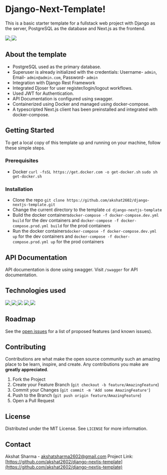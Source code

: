 
# Django-Next-Template!

This is a basic starter template for a fullstack web project with Django as the server, PostgreSQL as the database and Next.js as the frontend. 

<a href="https://github.com/akshat2602/django-nextjs-template/blob/master/LICENSE" target="_blank"> <img src="https://img.shields.io/github/license/akshat2602/django-nextjs-template?color=green&style=for-the-badge" /> </a>
<a href="https://github.com/akshat2602/django-nextjs-template/blob/master/LICENSE" target="_blank"> <img src="https://img.shields.io/github/stars/akshat2602/django-nextjs-template?color=green&style=for-the-badge" /> </a>

## About the template 
-   PostgreSQL used as the primary database.
-   Superuser is already initialized with the credentials: Username- `admin`, Email- `admin@admin.com`, Password- `admin`
-    Integration with Django Rest Framework
-   Integrated Djoser for user register/login/logout workflows.
-   Used JWT for Authentication.
-   API Documentation is configured using swagger.
-   Containerized using Docker and managed using docker-compose.
-   A typescripted Next.js client has been preinstalled and integrated with docker-compose.

## Getting Started
To get a local copy of this template up and running on your machine, follow these simple steps.
### Prerequisites
- Docker
`curl -fsSL https://get.docker.com -o get-docker.sh`
`sudo sh get-docker.sh`

### Installation
- Clone the repo `git clone https://github.com/akshat2602/django-nextjs-template.git`
- Change the current directory to the template `cd django-nextjs-template`
- Build the docker containers`docker-compose -f docker-compose.dev.yml build` for the dev containers and `docker-compose -f docker-compose.prod.yml build` for the prod containers
- Run the docker containers`docker-compose -f docker-compose.dev.yml up` for the dev containers and `docker-compose -f docker-compose.prod.yml up` for the prod containers

## API Documentation
API documentation is done using swagger. Visit `/swagger` for API documentation.

## Technologies used
<a href="https://www.djangoproject.com/" target="_blank"><img src="https://img.shields.io/badge/Django-092E20?style=for-the-badge&logo=django&logoColor=white"/> </a>
<a href="https://www.docker.com/" target="_blank"><img src="https://img.shields.io/badge/Docker-2496ED?style=for-the-badge&logo=docker&logoColor=white"/> </a>
<a href="https://www.postgresql.org" target="_blank"> <img src="https://img.shields.io/badge/PostgreSQL-316192?style=for-the-badge&logo=postgresql&logoColor=white"/></a>
<a href="https://www.nextjs.org/" target="_blank"> <img src="https://img.shields.io/badge/Next.JS-000000?style=for-the-badge&logo=next.js&logoColor=white"/> </a>
<a href="https://www.typescriptlang.org/" target="_blank"><img src="https://img.shields.io/badge/TypeScript-007ACC?style=for-the-badge&logo=typescript&logoColor=white"/></a>
## Roadmap
See the [open issues](https://github.com/akshat2602/django-nextjs-template/issues) for a list of proposed features (and known issues).

## Contributing
Contributions are what make the open source community such an amazing place to be learn, inspire, and create. Any contributions you make are **greatly appreciated**.

1.  Fork the Project
2.  Create your Feature Branch (`git checkout -b feature/AmazingFeature`)
3.  Commit your Changes (`git commit -m 'Add some AmazingFeature'`)
4.  Push to the Branch (`git push origin feature/AmazingFeature`)
5.  Open a Pull Request

## License
Distributed under the MIT License. See `LICENSE` for more information.

## Contact

Akshat Sharma - [akshatsharma2602@gmail.com](mailto:akshatsharma2602@gmail.com)
Project Link: [https://github.com/akshat2602/django-nextjs-template](https://github.com/akshat2602/django-nextjs-template)

